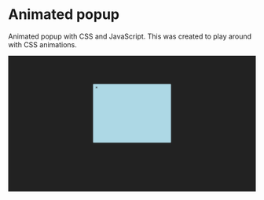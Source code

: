 # Animated popup
Animated popup with CSS and JavaScript. This was created to play around with CSS animations.

![Animated popup screenshot](/images/animated-popup-screenshot.png?raw=true "Animated popup")
